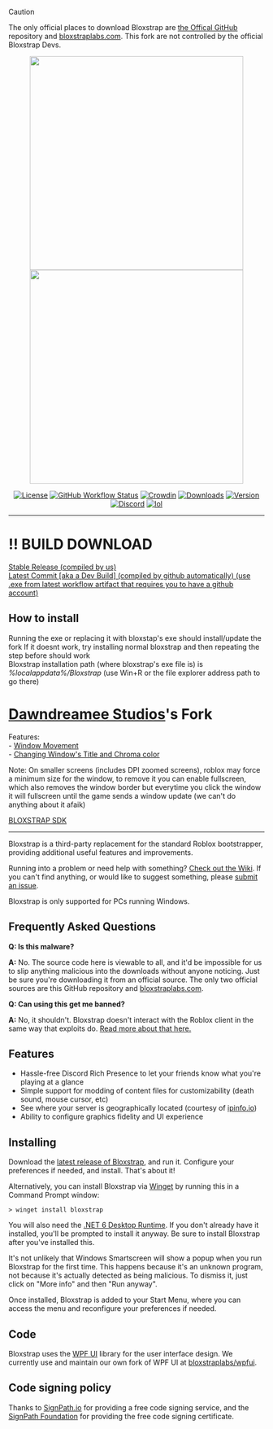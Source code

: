 > [!CAUTION]
> The only official places to download Bloxstrap are [the Offical GitHub](https://github.com/bloxstraplabs/bloxstrap) repository and [bloxstraplabs.com](https://bloxstraplabs.com). This fork are not controlled by the official Bloxstrap Devs.

<p align="center">
    <img src="https://github.com/bloxstraplabs/bloxstrap/raw/main/Images/Bloxstrap-full-dark.png#gh-dark-mode-only" width="420">
    <img src="https://github.com/bloxstraplabs/bloxstrap/raw/main/Images/Bloxstrap-full-light.png#gh-light-mode-only" width="420">
</p>

<div align="center">

[![License][shield-repo-license]][repo-license]
[![GitHub Workflow Status][shield-repo-workflow]][repo-actions]
[![Crowdin][shield-crowdin-status]][crowdin-project]
[![Downloads][shield-repo-releases]][repo-releases]
[![Version][shield-repo-latest]][repo-latest]
[![Discord][shield-discord-server]][discord-invite]
[![lol][shield-tenor-meme]][tenor-gif]

</div>

----

# !! BUILD DOWNLOAD
[Stable Release (compiled by us)](https://github.com/Adrigamer278/bloxstrap/releases/latest)  
[Latest Commit [aka a Dev Build] (compiled by github automatically) (use .exe from latest workflow artifact that requires you to have a github account)](https://github.com/Adrigamer278/bloxstrap/actions/workflows/ci-release.yml?query=is%3Asuccess+branch%3Amain)

## How to install
Running the exe or replacing it with bloxstap's exe should install/update the fork
If it doesnt work, try installing normal bloxstrap and then repeating the step before should work  
Bloxstrap installation path (where bloxstrap's exe file is) is <i>%localappdata%/Bloxstrap</i> (use Win+R or the file explorer address path to go there)

# <b>[Dawndreamee Studios](https://www.roblox.com/communities/17371285/Dawndreamer-Studios)'s Fork</b>  
Features:  
    - [Window Movement](https://youtu.be/MgWMiGAx68g?si=1SOBrE3CMPgg8lhC&t=96)  
    - [Changing Window's Title and Chroma color](https://youtu.be/i03Aiic6DbI?si=XzGEkdJkqdEbOu-C&t=112)

Note: On smaller screens (includes DPI zoomed screens), roblox may force a minimum size for the window, to remove it you can enable fullscreen, which also removes the window border but everytime you click the window it will fullscreen until the game sends a window update (we can't do anything about it afaik)

[BLOXSTRAP SDK](https://github.com/Adrigamer278/bloxstrap/blob/main/BloxstrapSDK.luau)

----

Bloxstrap is a third-party replacement for the standard Roblox bootstrapper, providing additional useful features and improvements.

Running into a problem or need help with something? [Check out the Wiki](https://github.com/bloxstraplabs/bloxstrap/wiki). If you can't find anything, or would like to suggest something, please [submit an issue](https://github.com/bloxstraplabs/bloxstrap/issues).

Bloxstrap is only supported for PCs running Windows.

## Frequently Asked Questions

**Q: Is this malware?**

**A:** No. The source code here is viewable to all, and it'd be impossible for us to slip anything malicious into the downloads without anyone noticing. Just be sure you're downloading it from an official source. The only two official sources are this GitHub repository and [bloxstraplabs.com](https://bloxstraplabs.com).

**Q: Can using this get me banned?**

**A:** No, it shouldn't. Bloxstrap doesn't interact with the Roblox client in the same way that exploits do. [Read more about that here.](https://github.com/bloxstraplabs/bloxstrap/wiki/Why-it's-not-reasonably-possible-for-you-to-be-banned-by-Bloxstrap)

## Features

- Hassle-free Discord Rich Presence to let your friends know what you're playing at a glance
- Simple support for modding of content files for customizability (death sound, mouse cursor, etc)
- See where your server is geographically located (courtesy of [ipinfo.io](https://ipinfo.io))
- Ability to configure graphics fidelity and UI experience

## Installing
Download the [latest release of Bloxstrap](https://github.com/bloxstraplabs/bloxstrap/releases/latest), and run it. Configure your preferences if needed, and install. That's about it!

Alternatively, you can install Bloxstrap via [Winget](https://winstall.app/apps/pizzaboxer.Bloxstrap) by running this in a Command Prompt window:
```
> winget install bloxstrap
```

You will also need the [.NET 6 Desktop Runtime](https://aka.ms/dotnet-core-applaunch?missing_runtime=true&arch=x64&rid=win11-x64&apphost_version=6.0.16&gui=true). If you don't already have it installed, you'll be prompted to install it anyway. Be sure to install Bloxstrap after you've installed this.

It's not unlikely that Windows Smartscreen will show a popup when you run Bloxstrap for the first time. This happens because it's an unknown program, not because it's actually detected as being malicious. To dismiss it, just click on "More info" and then "Run anyway".

Once installed, Bloxstrap is added to your Start Menu, where you can access the menu and reconfigure your preferences if needed.

## Code

Bloxstrap uses the [WPF UI](https://github.com/lepoco/wpfui) library for the user interface design. We currently use and maintain our own fork of WPF UI at [bloxstraplabs/wpfui](https://github.com/bloxstraplabs/wpfui).


[shield-repo-license]:  https://img.shields.io/github/license/bloxstraplabs/bloxstrap
[shield-repo-workflow]: https://img.shields.io/github/actions/workflow/status/bloxstraplabs/bloxstrap/ci-release.yml?branch=main&label=builds
[shield-repo-releases]: https://img.shields.io/github/downloads/bloxstraplabs/bloxstrap/latest/total?color=981bfe
[shield-repo-latest]:   https://img.shields.io/github/v/release/bloxstraplabs/bloxstrap?color=7a39fb

[shield-crowdin-status]: https://badges.crowdin.net/bloxstrap/localized.svg
[shield-discord-server]: https://img.shields.io/discord/1099468797410283540?logo=discord&logoColor=white&label=discord&color=4d3dff
[shield-tenor-meme]:     https://img.shields.io/badge/mom_made-pizza_rolls-orange

[repo-license]:  https://github.com/bloxstraplabs/bloxstrap/blob/main/LICENSE
[repo-actions]:  https://github.com/bloxstraplabs/bloxstrap/actions
[repo-releases]: https://github.com/bloxstraplabs/bloxstrap/releases
[repo-latest]:   https://github.com/bloxstraplabs/bloxstrap/releases/latest

[crowdin-project]: https://crowdin.com/project/bloxstrap
[discord-invite]:  https://discord.gg/nKjV3mGq6R
[tenor-gif]:       https://media.tenor.com/FIkSGbGycmAAAAAd/manly-roblox.gif

## Code signing policy

Thanks to [SignPath.io](https://signpath.io/) for providing a free code signing service, and the [SignPath Foundation](https://signpath.org/) for providing the free code signing certificate.